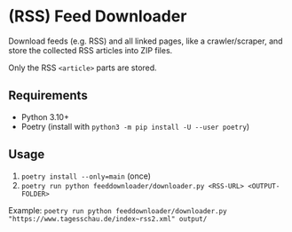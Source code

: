 # (RSS) Feed Downloader

Download feeds (e.g. RSS) and all linked pages, like a crawler/scraper,
and store the collected RSS articles into ZIP files.

Only the RSS `<article>` parts are stored.

## Requirements

* Python 3.10+
* Poetry (install with `python3 -m pip install -U --user poetry`)

## Usage

1. `poetry install --only=main` (once)
2. `poetry run python feeddownloader/downloader.py <RSS-URL> <OUTPUT-FOLDER>`


Example:
`poetry run python feeddownloader/downloader.py "https://www.tagesschau.de/index~rss2.xml" output/`
